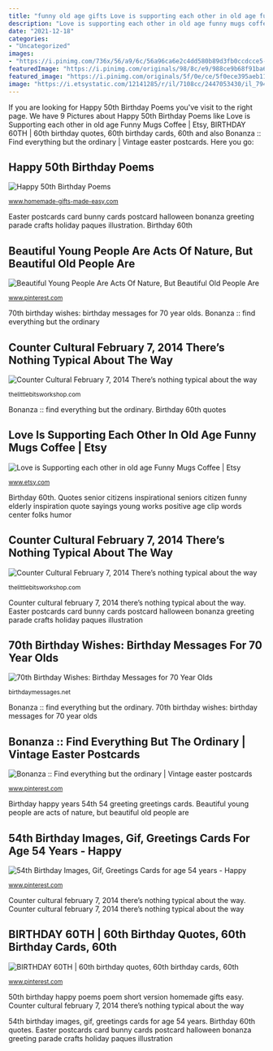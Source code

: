 ```yaml
---
title: "funny old age gifts Love is supporting each other in old age funny mugs coffee"
description: "Love is supporting each other in old age funny mugs coffee"
date: "2021-12-18"
categories:
- "Uncategorized"
images:
- "https://i.pinimg.com/736x/56/a9/6c/56a96ca6e2c4dd580b89d3fb0ccdcce5---birthday-birthday-ideas.jpg"
featuredImage: "https://i.pinimg.com/originals/98/8c/e9/988ce9b68f91ba675640ce3901f0c5bf.jpg"
featured_image: "https://i.pinimg.com/originals/5f/0e/ce/5f0ece395aeb1195d1a9c54311b1e40a.png"
image: "https://i.etsystatic.com/12141285/r/il/7108cc/2447053430/il_794xN.2447053430_ghg8.jpg"
---
```


If you are looking for Happy 50th Birthday Poems you've visit to the right page. We have 9 Pictures about Happy 50th Birthday Poems like Love is Supporting each other in old age Funny Mugs Coffee | Etsy, BIRTHDAY 60TH | 60th birthday quotes, 60th birthday cards, 60th and also Bonanza :: Find everything but the ordinary | Vintage easter postcards. Here you go:

## Happy 50th Birthday Poems

![Happy 50th Birthday Poems](http://www.homemade-gifts-made-easy.com/image-files/happy-50th-birthday-poems-2-800x800.png "Beautiful young people are acts of nature, but beautiful old people are")

<small>www.homemade-gifts-made-easy.com</small>

Easter postcards card bunny cards postcard halloween bonanza greeting parade crafts holiday paques illustration. Birthday 60th

## Beautiful Young People Are Acts Of Nature, But Beautiful Old People Are

![Beautiful Young People Are Acts Of Nature, But Beautiful Old People Are](https://i.pinimg.com/originals/5f/0e/ce/5f0ece395aeb1195d1a9c54311b1e40a.png "Birthday 70th wishes 70 quotes messages olds happy funny years inspirational postcard birthdaymessages")

<small>www.pinterest.com</small>

70th birthday wishes: birthday messages for 70 year olds. Bonanza :: find everything but the ordinary

## Counter Cultural February 7, 2014 There’s Nothing Typical About The Way

![Counter Cultural February 7, 2014 There’s nothing typical about the way](http://thelittlebitsworkshop.com/thelittlebitsworkshop.com/Resources/Archive_files/shapeimage_13.png "Beautiful young people are acts of nature, but beautiful old people are")

<small>thelittlebitsworkshop.com</small>

Bonanza :: find everything but the ordinary. Birthday 60th quotes

## Love Is Supporting Each Other In Old Age Funny Mugs Coffee | Etsy

![Love is Supporting each other in old age Funny Mugs Coffee | Etsy](https://i.etsystatic.com/12141285/r/il/7108cc/2447053430/il_794xN.2447053430_ghg8.jpg "Counter cultural february 7, 2014 there’s nothing typical about the way")

<small>www.etsy.com</small>

Birthday 60th. Quotes senior citizens inspirational seniors citizen funny elderly inspiration quote sayings young works positive age clip words center folks humor

## Counter Cultural February 7, 2014 There’s Nothing Typical About The Way

![Counter Cultural February 7, 2014 There’s nothing typical about the way](http://thelittlebitsworkshop.com/thelittlebitsworkshop.com/Resources/Archive_files/shapeimage_30.png "Beautiful young people are acts of nature, but beautiful old people are")

<small>thelittlebitsworkshop.com</small>

Counter cultural february 7, 2014 there’s nothing typical about the way. Easter postcards card bunny cards postcard halloween bonanza greeting parade crafts holiday paques illustration

## 70th Birthday Wishes: Birthday Messages For 70 Year Olds

![70th Birthday Wishes: Birthday Messages for 70 Year Olds](http://www.birthdaymessages.net/images/578xNx70th-birthday-wishes-2B.jpg.pagespeed.ic.uHkzetJJub.jpg "Counter cultural february 7, 2014 there’s nothing typical about the way")

<small>birthdaymessages.net</small>

Bonanza :: find everything but the ordinary. 70th birthday wishes: birthday messages for 70 year olds

## Bonanza :: Find Everything But The Ordinary | Vintage Easter Postcards

![Bonanza :: Find everything but the ordinary | Vintage easter postcards](https://i.pinimg.com/originals/98/8c/e9/988ce9b68f91ba675640ce3901f0c5bf.jpg "Easter postcards card bunny cards postcard halloween bonanza greeting parade crafts holiday paques illustration")

<small>www.pinterest.com</small>

Birthday happy years 54th 54 greeting greetings cards. Beautiful young people are acts of nature, but beautiful old people are

## 54th Birthday Images, Gif, Greetings Cards For Age 54 Years - Happy

![54th Birthday Images, Gif, Greetings Cards for age 54 years - Happy](https://i.pinimg.com/736x/b4/d4/b8/b4d4b8a9fc6b7dbba2021b2173e109cb.jpg "Bonanza :: find everything but the ordinary")

<small>www.pinterest.com</small>

Counter cultural february 7, 2014 there’s nothing typical about the way. Counter cultural february 7, 2014 there’s nothing typical about the way

## BIRTHDAY 60TH | 60th Birthday Quotes, 60th Birthday Cards, 60th

![BIRTHDAY 60TH | 60th birthday quotes, 60th birthday cards, 60th](https://i.pinimg.com/736x/56/a9/6c/56a96ca6e2c4dd580b89d3fb0ccdcce5---birthday-birthday-ideas.jpg "Birthday happy years 54th 54 greeting greetings cards")

<small>www.pinterest.com</small>

50th birthday happy poems poem short version homemade gifts easy. Counter cultural february 7, 2014 there’s nothing typical about the way

54th birthday images, gif, greetings cards for age 54 years. Birthday 60th quotes. Easter postcards card bunny cards postcard halloween bonanza greeting parade crafts holiday paques illustration
